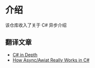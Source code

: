 # 介绍

该仓库收入了关于 C# 异步介绍

## 翻译文章

- [C# in Depth](./CSharpInDepth/README.md)
- [How Async/Awiat Really Works in C#](./HowAsyncAwaitReallyWorksInCSharp/README.md)
